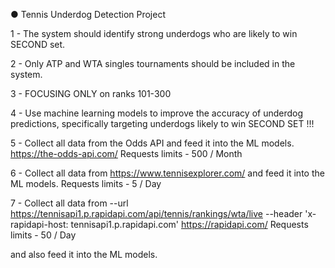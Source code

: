 ● Tennis Underdog Detection Project 

1 - The system should identify strong underdogs who are likely to win SECOND set.

2 - Only ATP and WTA singles tournaments should be included in the system.

3 - FOCUSING ONLY on ranks 101-300

4 - Use machine learning models to improve the accuracy of underdog predictions, specifically targeting underdogs likely to win SECOND SET !!!

5 - Collect all data from the Odds API and feed it into the ML models.
https://the-odds-api.com/
Requests limits - 500 / Month

6 - Collect all data from https://www.tennisexplorer.com/ and feed it into the ML models.
Requests limits - 5 / Day

7 - Collect all data from 	--url https://tennisapi1.p.rapidapi.com/api/tennis/rankings/wta/live 
	                        --header 'x-rapidapi-host: tennisapi1.p.rapidapi.com' 
                          https://rapidapi.com/
Requests limits - 50 / Day
    
and also feed it into the ML models.
